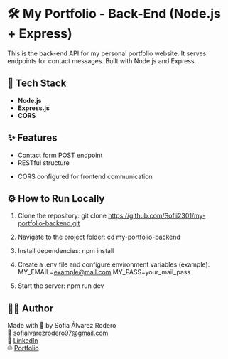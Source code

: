 # 🛠 My Portfolio - Back-End (Node.js + Express)

This is the back-end API for my personal portfolio website. It serves endpoints for contact messages. Built with Node.js and Express.

## 🚀 Tech Stack

- **Node.js**
- **Express.js**
- **CORS**
<!-- 
- **Body-parser**
- **Swagger (OpenAPI)**
- **MongoDB** or **MySQL** (depending on implementation)
-->

## ✨ Features

- Contact form POST endpoint
- RESTful structure
<!--- Swagger documentation -->
- CORS configured for frontend communication

## ⚙️ How to Run Locally
1. Clone the repository:
git clone https://github.com/Sofii2301/my-portfolio-backend.git

2. Navigate to the project folder:
cd my-portfolio-backend

3. Install dependencies:
npm install

4. Create a .env file and configure environment variables (example):
MY_EMAIL=example@mail.com
MY_PASS=your_mail_pass

5. Start the server:
npm run dev

## 🧑‍💻 Author  
Made with 💙 by Sofía Álvarez Rodero  
📧 sofialvarezrodero97@gmail.com  
🔗 [LinkedIn](https://www.linkedin.com/in/sofi-alvarez-rodero)  
🌐 [Portfolio](https://sofiaalvarezrodero.vercel.app)
